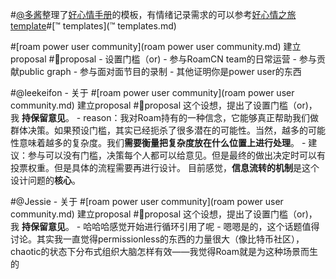 
#[@多酱](@多酱.md)整理了[好心情手册](好心情手册.md)的模板，有情绪记录需求的可以参考[好心情之旅template](好心情之旅template.md)#[™ templates](™ templates.md)

#[roam power user community](roam power user community.md) 建立proposal #👾proposal
    - 设置门槛（or)
        - 参与RoamCN team的日常运营
        - 参与贡献public graph
        - 参与面对面节目的录制
        - 其他证明你是power user的东西

#@leekeifon
    - 关于 #[roam power user community](roam power user community.md) 建立proposal #👾proposal 这个设想，提出了设置门槛（or)，我 **持保留意见**。
        - reason：我对Roam持有的一种信念，它能够真正帮助我们做群体决策。如果预设门槛，其实已经扼杀了很多潜在的可能性。当然，越多的可能性意味着越多的复杂度。我们**需要衡量把复杂度放在什么位置上进行处理**。
        - 建议：参与可以没有门槛，决策每个人都可以给意见。但是最终的做出决定时可以有投票权重。但是具体的流程需要再进行设计。
            目前感觉，**信息流转的机制**是这个设计问题的**核心**。

#@Jessie
    -  关于 #[roam power user community](roam power user community.md) 建立proposal #👾proposal 这个设想，提出了设置门槛（or)，我 **持保留意见**。 
        - 哈哈哈感觉开始进行循环引用了呢
        - 嗯嗯是的，这个话题值得讨论。其实我一直觉得permissionless的东西的力量很大（像比特币社区），chaotic的状态下分布式组织大脑怎样有效——我觉得Roam就是为这种场景而生的
